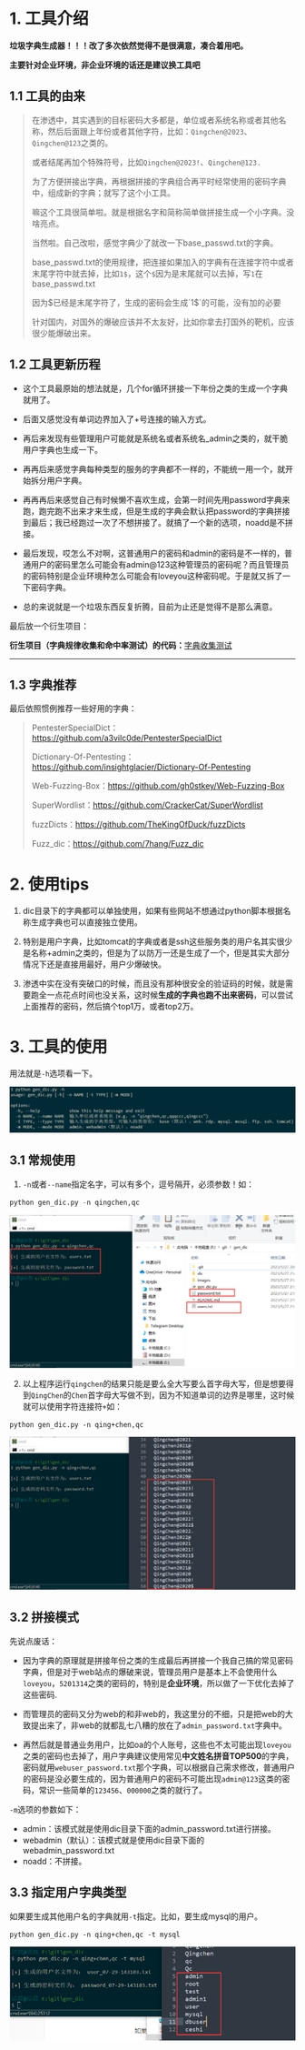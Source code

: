 # 1. 工具介绍

**垃圾字典生成器！！！改了多次依然觉得不是很满意，凑合着用吧。**

**主要针对企业环境，非企业环境的话还是建议换工具吧**

## 1.1 工具的由来

> 在渗透中，其实遇到的目标密码大多都是，单位或者系统名称或者其他名称，然后后面跟上年份或者其他字符，比如：`Qingchen@2023`、`Qingchen@123`之类的。
> 
> 或者结尾再加个特殊符号，比如`Qingchen@2023!`、`Qingchen@123.`
> 
> 为了方便拼接出字典，再根据拼接的字典组合再平时经常使用的密码字典中，组成新的字典；就写了这个小工具。
> 
> 嘛这个工具很简单啦。就是根据名字和简称简单做拼接生成一个小字典。没啥亮点。
> 
> 当然啦。自己改啦，感觉字典少了就改一下base_passwd.txt的字典。
> 
> base_passwd.txt的使用规律，把连接如果加入的字典有在连接字符中或者末尾字符中就去掉，比如`1$`，这个`$`因为是末尾就可以去掉，写`1`在base_passwd.txt
> 
> 因为$已经是末尾字符了，生成的密码会生成`1$`的可能，没有加的必要
> 
> 针对国内，对国外的爆破应该并不太友好，比如你拿去打国外的靶机，应该很少能爆破出来。

## 1.2 工具更新历程

+ 这个工具最原始的想法就是，几个for循环拼接一下年份之类的生成一个字典就用了。

+ 后面又感觉没有单词边界加入了+号连接的输入方式。

+ 再后来发现有些管理用户可能就是系统名或者系统名_admin之类的，就干脆用户字典也生成一下。

+ 再再后来感觉字典每种类型的服务的字典都不一样的，不能统一用一个，就开始拆分用户字典。

+ 再再再后来感觉自己有时候懒不喜欢生成，会第一时间先用password字典来跑，跑完跑不出来才来生成，但是生成的字典会默认把password的字典拼接到最后；我已经跑过一次了不想拼接了。就搞了一个新的选项，noadd是不拼接。

+ 最后发现，哎怎么不对啊，这普通用户的密码和admin的密码是不一样的，普通用户的密码里怎么可能会有admin@123这种管理员的密码呢？而且管理员的密码特别是企业环境种怎么可能会有loveyou这种密码呢。于是就又拆了一下密码字典。

+ 总的来说就是一个垃圾东西反复折腾，目前为止还是觉得不是那么满意。

最后放一个衍生项目：

**衍生项目（字典规律收集和命中率测试）的代码：**[字典收集测试](https://github.com/qingchenhh/Simple-dictionary-generator/tree/main/pass_test)

---

## 1.3 字典推荐

最后依照惯例推荐一些好用的字典：

> PentesterSpecialDict：https://github.com/a3vilc0de/PentesterSpecialDict
>
> Dictionary-Of-Pentesting：https://github.com/insightglacier/Dictionary-Of-Pentesting
>
> Web-Fuzzing-Box：https://github.com/gh0stkey/Web-Fuzzing-Box
>
> SuperWordlist：https://github.com/CrackerCat/SuperWordlist
>
> fuzzDicts：https://github.com/TheKingOfDuck/fuzzDicts
>
> Fuzz_dic：https://github.com/7hang/Fuzz_dic

# 2. 使用tips

1. dic目录下的字典都可以单独使用，如果有些网站不想通过python脚本根据名称生成字典也可以直接独立使用。

2. 特别是用户字典，比如tomcat的字典或者是ssh这些服务类的用户名其实很少是名称+admin之类的，但是为了以防万一还是生成了一个，但是其实大部分情况下还是直接用最好，用户少爆破快。

3. 渗透中实在没有突破口的时候，而且没有那种很安全的验证码的时候，就是需要跑全一点花点时间也没关系，这时候**生成的字典也跑不出来密码**，可以尝试上面推荐的密码，然后搞个top1万，或者top2万。

# 3. 工具的使用

用法就是`-h`选项看一下。

![1690611005844](images/1690611005844.png)

## 3.1 常规使用

1. ` -n `或者` --name `指定名字，可以有多个，逗号隔开，必须参数！如：

``` python
python gen_dic.py -n qingchen,qc
```

![1685195853899](images/1685195853899.png)

2. 以上程序运行`qingchen`的结果只能是要么全大写要么首字母大写，但是想要得到`QingChen`的`Chen`首字母大写做不到，因为不知道单词的边界是哪里，这时候就可以使用字符连接符`+`如：

```
python gen_dic.py -n qing+chen,qc
```

![1685195984170](images/1685195984170.png)

## 3.2 拼接模式

先说点废话：
+ 因为字典的原理就是拼接年份之类的生成最后再拼接一个我自己搞的常见密码字典，但是对于web站点的爆破来说，管理员用户是基本上不会使用什么`loveyou`，`5201314`之类的密码的，特别是**企业环境**，所以做了一下优化去掉了这些密码.

+ 而管理员的密码又分为web的和非web的，我这里分的不细，只是把web的大致提出来了，非web的就都乱七八糟的放在了`admin_password.txt`字典中。

+ 再然后就是普通业务用户，比如oa的个人账号，这些也不太可能出现`loveyou`之类的密码也去掉了，用户字典建议使用常见**中文姓名拼音TOP500**的字典，密码就用`webuser_password.txt`那个字典，可以根据自己需求修改，普通用户的密码是没必要生成的，因为普通用户的密码不可能出现`admin@123`这类的密码，常识一些简单的`123456`、`000000`之类的就行了。

`-m`选项的参数如下：

+ admin：该模式就是使用dic目录下面的admin_password.txt进行拼接。
+ webadmin（默认）：该模式就是使用dic目录下面的webadmin_password.txt
+ noadd：不拼接。

## 3.3 指定用户字典类型

如果要生成其他用户名的字典就用`-t`指定。比如，要生成mysql的用户。

```
python gen_dic.py -n qing+chen,qc -t mysql
```

![1690612315628](images/1690612315628.png)
